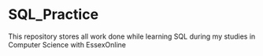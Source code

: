 # SQL_Practice
This repository stores all work done while learning SQL during my studies in Computer Science with EssexOnline
